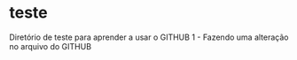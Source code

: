 ﻿# teste
Diretório de teste para aprender a usar o GITHUB
1 - Fazendo uma alteração no arquivo do GITHUB 